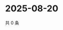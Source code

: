 # 2025-08-20

共 0 条

<!-- BEGIN ZHIHUVIDEO -->
<!-- 最后更新时间 Wed Aug 20 2025 20:21:54 GMT+0800 (China Standard Time) -->

<!-- END ZHIHUVIDEO -->
